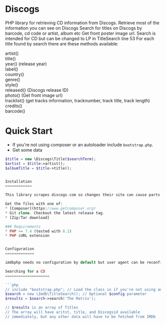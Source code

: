 Discogs
=======

PHP library for retrieving CD information from Discogs.
Retrieve most of the information you can see on Discogs
Search for titles on Discogs by barcode, cd code or artist, album etc
Get front poster image url.
Search is intended for CD but can be changed to LP in TitleSearch line 53
For each title found by search there are these methods available:

artist()<br>
title()<br>
year() (release year)<br>
label()<br>
country()<br>
genre()<br>
style()<br>
released() (Discogs release ID)<br>
photo() (Get front image url)<br>
tracklist() (get tracks information, tracknumber, track title, track length)<br>
credits()<br>
barcode()<br>


Quick Start
===========

* If you're not using composer or an autoloader include `bootstrap.php`.
* Get some data
```php
$title = new \Discogs\Title($searchTerm);
$artist = $title->artist();
$albumTitle = $title->title();


Installation
============

This library scrapes discogs.com so changes their site can cause parts of this library to fail.

Get the files with one of:
* [Composer](https://www.getcomposer.org)
* Git clone. Checkout the latest release tag.
* [Zip/Tar download]

### Requirements
* PHP >= 7.4 (tested with 8.1)
* PHP cURL extension


Configuration
=============

imdbphp needs no configuration by default but user agent can be reconfigured in config.

Searching for a CD
====================

```php
// include "bootstrap.php"; // Load the class in if you're not using an autoloader
$search = new \Imdb\TitleSearch(); // Optional $config parameter
$results = $search->search('The Matrix');

// $results is an array of Titles
// The array will have aritst, title, and Discogsid available
// immediately, but any other data will have to be fetched from IMDb
```
